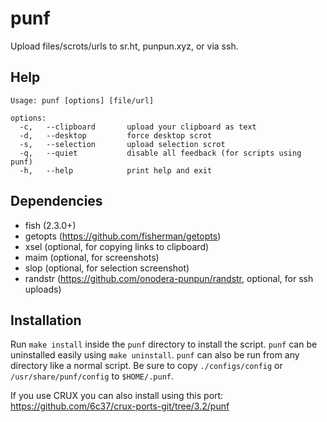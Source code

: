 punf
====

Upload files/scrots/urls to sr.ht, punpun.xyz, or via ssh.


Help
----

```
Usage: punf [options] [file/url]

options:
  -c,   --clipboard       upload your clipboard as text
  -d,   --desktop         force desktop scrot
  -s,   --selection       upload selection scrot
  -q,   --quiet           disable all feedback (for scripts using punf)
  -h,   --help            print help and exit
```


Dependencies
------------

* fish (2.3.0+)
* getopts (https://github.com/fisherman/getopts)
* xsel (optional, for copying links to clipboard)
* maim (optional, for screenshots)
* slop (optional, for selection screenshot)
* randstr (https://github.com/onodera-punpun/randstr, optional, for ssh uploads)


Installation
------------

Run `make install` inside the `punf` directory to install the script.
`punf` can be uninstalled easily using `make uninstall`.
`punf` can also be run from any directory like a normal script.
Be sure to copy `./configs/config` or `/usr/share/punf/config` to `$HOME/.punf`.

If you use CRUX you can also install using this port: https://github.com/6c37/crux-ports-git/tree/3.2/punf
